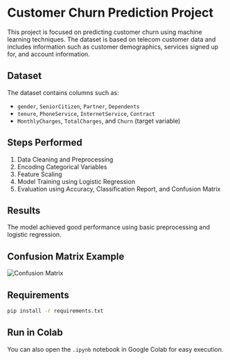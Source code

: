 # Customer Churn Prediction Project

This project is focused on predicting customer churn using machine learning techniques. The dataset is based on telecom customer data and includes information such as customer demographics, services signed up for, and account information.

## Dataset
The dataset contains columns such as:
- `gender`, `SeniorCitizen`, `Partner`, `Dependents`
- `tenure`, `PhoneService`, `InternetService`, `Contract`
- `MonthlyCharges`, `TotalCharges`, and `Churn` (target variable)

## Steps Performed
1. Data Cleaning and Preprocessing
2. Encoding Categorical Variables
3. Feature Scaling
4. Model Training using Logistic Regression
5. Evaluation using Accuracy, Classification Report, and Confusion Matrix

## Results
The model achieved good performance using basic preprocessing and logistic regression.

## Confusion Matrix Example
![Confusion Matrix](confusion_matrix_example.png)

## Requirements
```bash
pip install -r requirements.txt
```

## Run in Colab
You can also open the `.ipynb` notebook in Google Colab for easy execution.
